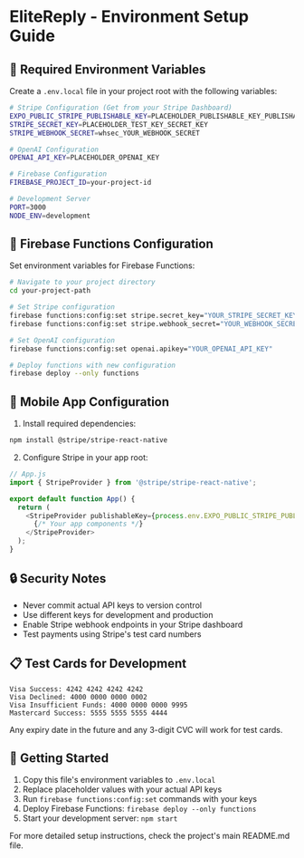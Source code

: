 # EliteReply - Environment Setup Guide

## 🔧 Required Environment Variables

Create a `.env.local` file in your project root with the following variables:

```bash
# Stripe Configuration (Get from your Stripe Dashboard)
EXPO_PUBLIC_STRIPE_PUBLISHABLE_KEY=PLACEHOLDER_PUBLISHABLE_KEY_PUBLISHABLE_KEY
STRIPE_SECRET_KEY=PLACEHOLDER_TEST_KEY_SECRET_KEY
STRIPE_WEBHOOK_SECRET=whsec_YOUR_WEBHOOK_SECRET

# OpenAI Configuration
OPENAI_API_KEY=PLACEHOLDER_OPENAI_KEY

# Firebase Configuration
FIREBASE_PROJECT_ID=your-project-id

# Development Server
PORT=3000
NODE_ENV=development
```

## 🔐 Firebase Functions Configuration

Set environment variables for Firebase Functions:

```bash
# Navigate to your project directory
cd your-project-path

# Set Stripe configuration
firebase functions:config:set stripe.secret_key="YOUR_STRIPE_SECRET_KEY"
firebase functions:config:set stripe.webhook_secret="YOUR_WEBHOOK_SECRET"

# Set OpenAI configuration
firebase functions:config:set openai.apikey="YOUR_OPENAI_API_KEY"

# Deploy functions with new configuration
firebase deploy --only functions
```

## 📱 Mobile App Configuration

1. Install required dependencies:
```bash
npm install @stripe/stripe-react-native
```

2. Configure Stripe in your app root:
```javascript
// App.js
import { StripeProvider } from '@stripe/stripe-react-native';

export default function App() {
  return (
    <StripeProvider publishableKey={process.env.EXPO_PUBLIC_STRIPE_PUBLISHABLE_KEY}>
      {/* Your app components */}
    </StripeProvider>
  );
}
```

## 🔒 Security Notes

- Never commit actual API keys to version control
- Use different keys for development and production
- Enable Stripe webhook endpoints in your Stripe dashboard
- Test payments using Stripe's test card numbers

## 📋 Test Cards for Development

```
Visa Success: 4242 4242 4242 4242
Visa Declined: 4000 0000 0000 0002
Visa Insufficient Funds: 4000 0000 0000 9995
Mastercard Success: 5555 5555 5555 4444
```

Any expiry date in the future and any 3-digit CVC will work for test cards.

## 🚀 Getting Started

1. Copy this file's environment variables to `.env.local`
2. Replace placeholder values with your actual API keys
3. Run `firebase functions:config:set` commands with your keys
4. Deploy Firebase Functions: `firebase deploy --only functions`
5. Start your development server: `npm start`

For more detailed setup instructions, check the project's main README.md file.
